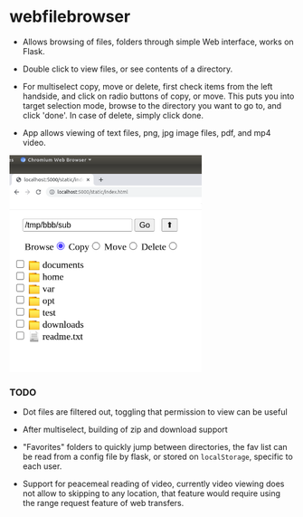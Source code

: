 # webfilebrowser

- Allows browsing of files, folders through simple Web interface,
  works on Flask.

- Double click to view files, or see contents of a directory.

- For multiselect copy, move or delete, first check items from the
  left handside, and click on radio buttons of copy, or move. This
  puts you into target selection mode, browse to the directory you
  want to go to, and click 'done'. In case of delete, simply click
  done.

- App allows viewing of text files, png, jpg image files, pdf, and mp4
  video.

<img width="340" src="webfilebrowser.png"/>

### TODO

- Dot files are filtered out, toggling that permission to view can be useful

- After multiselect, building of zip and download support

- "Favorites" folders to quickly jump between directories, the fav list
  can be read from a config file by flask, or stored on `localStorage`,
  specific to each user.

- Support for peacemeal reading of video, currently video viewing does
  not allow to skipping to any location, that feature would require
  using the range request feature of web transfers.

